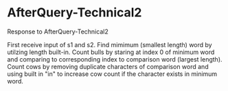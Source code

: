 # AfterQuery-Technical2
Response to AfterQuery-Technical2

First receive input of s1 and s2. Find mimimum (smallest length) word by utilzing length built-in. Count bulls by staring at index 0 of minimum word and comparing to corresponding index to comparison word (largest length). Count cows by removing duplicate characters of comparison word and using built in "in" to increase cow count if the character exists in minimum word.  
